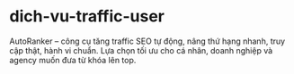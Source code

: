 # dich-vu-traffic-user
AutoRanker – công cụ tăng traffic SEO tự động, nâng thứ hạng nhanh, truy cập thật, hành vi chuẩn. Lựa chọn tối ưu cho cá nhân, doanh nghiệp và agency muốn đưa từ khóa lên top.
